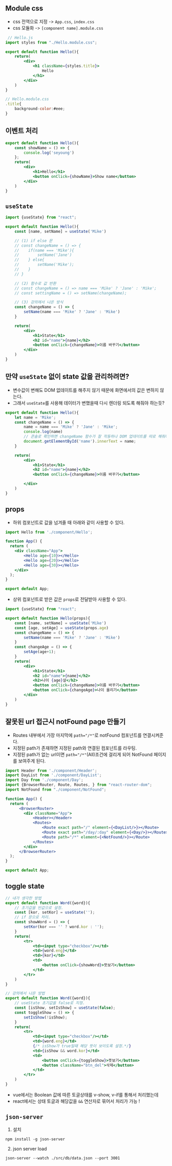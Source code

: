 ## Module css
- css 전역으로 지정 -> `App.css`, `index.css`
- css 모듈화 -> `[component name].module.css`

```jsx
 // Hello.js
import styles from "./Hello.module.css";

export default function Hello(){
    return(
        <div>
            <h1 className={styles.title}>
                Hello
            </h1>
        </div>
    )
}

// Hello.module.css
.title{
    background-color:#eee;
}

```

## 이벤트 처리

```jsx
export default function Hello(){
    const showName = () => {
        console.log('seyoung')
    };
    return(
        <div>
            <h1>Hello</h1>
            <button onClick={showName}>Show name</button>
        </div>
    )
}
```
## `useState`
```jsx
import {useState} from "react";

export default function Hello(){
    const [name, setName] = useState('Mike')

    // (1) if else 문
    // const changeName = () => {
    //    if(name === 'Mike'){
    //        setName('Jane')
    //    } else{
    //        setName('Mike');
    //    }
    // }

    // (2) 함수로 값 반환
    // const changeName = () => name === 'Mike' ? 'Jane' : 'Mike';
    // const settingName = () => setName(changeName);

    // (3) 강의에서 나온 방식
    const changeName = () => {
        setName(name === 'Mike' ? 'Jane' : 'Mike')
    }

    return(
        <div>
            <h1>State</h1>
            <h2 id="name">{name}</h2>
            <button onClick={changeName}>이름 바꾸기</button>
        </div>
    )
}
```


## 만약 `useState` 없이 state 값을 관리하려면?
- 변수값이 변해도 DOM 없데이트를 해주지 않기 때문에 화면에서의 값은 변하지 않는다.
- 그래서 `useState`를 사용해 데이터가 변했을때 다시 렌더링 되도록 해줘야 하는듯?
```jsx
export default function Hello(){
    let name = 'Mike';
    const changeName = () => {
        name = name === 'Mike' ? 'Jane' : 'Mike';
        console.log(name)
        // 콘솔로 확인하면 changeName 함수가 잘 작동하나 DOM 업데이트를 따로 해줘야한다.
        document.getElementById('name').innerText = name;
    }

    return(
        <div>
            <h1>State</h1>
            <h2 id="name">{name}</h2>
            <button onClick={changeName}>이름 바꾸기</button>

        </div>
    )
}

```

## props
- 하위 컴포넌트로 값을 넘겨줄 때 아래와 같이 사용할 수 있다.
```jsx
import Hello from './component/Hello';

function App() {
  return (
    <div className="App">
        <Hello age={10}></Hello>
        <Hello age={20}></Hello>
        <Hello age={30}></Hello>
    </div>
  );
}

export default App;
```
- 상위 컴포넌트로 받은 값은 `props`로 전달받아 사용할 수 있다. 

```jsx
import {useState} from "react";

export default function Hello(props){
    const [name, setName] = useState('Mike')
    const [age, setAge] = useState(props.age)
    const changeName = () => {
        setName(name === 'Mike' ? 'Jane' : 'Mike')
    }
    const changeAge = () => {
        setAge(age+1);
    }
    return(
        <div>
            <h1>State</h1>
            <h2 id="name">{name}</h2>
            <h2>나이 {age}살</h2>
            <button onClick={changeName}>이름 바꾸기</button>
            <button onClick={changeAge}>나이 올리기</button>
        </div>
    )
}
```

## 잘못된 url 접근시 notFound page 만들기
- Routes 내부에서 가장 마지막에 `path="/*"`로 notFound 컴포넌트를 연결시켜준다.
- 지정된 path가 존재하면 지정된 path와 연결된 컴포넌트를 라우팅.
- 지정된 path가 없는 url이면 `path="/*"`(All)조건에 걸리게 되어 NotFound 페이지를 보여주게 된다.

```jsx
import Header from './component/Header';
import DayList from './component/DayList';
import Day from './component/Day';
import {BrowserRouter, Route, Routes, } from "react-router-dom";
import NotFound from "./component/NotFound";

function App() {
  return (
      <BrowserRouter>
        <div className="App">
            <Header></Header>
            <Routes>
                <Route exact path="/" element={<DayList/>}></Route>
                <Route exact path="/day/:day" element={<Day/>}></Route>
                <Route path="/*" element={<NotFound/>}></Route>
            </Routes>
        </div>
      </BrowserRouter>
  );
}

export default App;

```

## toggle state
```jsx
// 내가 생각한 방법
export default function Word({word}){
    // 초기값을 빈값으로 설정.
    const [kor, setKor] = useState('');
    // if 문으로 처리.
    const showWord = () => {
        setKor(kor === '' ? word.kor : '');
    }
    return(
        <tr>
            <td><input type="checkbox"/></td>
            <td>{word.eng}</td>
            <td>{kor}</td>
            <td>
                <button onClick={showWord}>뜻보기</button>
            </td>
        </tr>
    )
}

// 강의에서 나온 방법
export default function Word({word}){
    // useState 초기값을 false로 지정.
    const [isShow, setIsShow] = useState(false);
    const toggleShow = () => {
        setIsShow(!isShow);
    }
    return(
        <tr>
            <td><input type="checkbox"/></td>
            <td>{word.eng}</td>
            {/* isShow가 true일때 해당 뜻이 보이도록 설정.*/}
            <td>{isShow && word.kor}</td>
            <td>
                <button onClick={toggleShow}>뜻보기</button>
                <button className="btn_del">삭제</button>
            </td>
        </tr>
    )
}
```
- vue에서는 Boolean 값에 따른 토글상태를 v-show, v-if를 통해서 처리했는데
- react에서는 상태 토글과 해당값을 `&&` 연산자로 묶어서 처리가 가능 !

## `json-server`
1. 설치
```
npm install -g json-server
```

2. json server load
```
json-server --watch ./src/db/data.json --port 3001
```